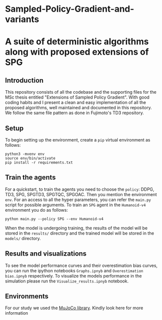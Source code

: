 # Sampled-Policy-Gradient-and-variants
 
# A suite of deterministic algorithms along with proposed extensions of SPG

## Introduction

This repository consists of all the codebase and the supporting files for the MSc thesis entitled "Extensions of Sampled Policy Gradient".
With good coding habits and I present a clean and easy implementation of all the proposed algorithms, well maintained and documented in this repository. We follow the same file pattern as done in Fujimoto's TD3 repository.

## Setup
To begin setting up the environment, create a `pip` virtual environment as follows:
```
python3 -mvenv env
source env/bin/activate
pip install -r requirements.txt
```

## Train the agents

For a quickstart, to train the agents you need to choose the `policy`: DDPG, TD3, SPG, SPGTD3, SPGTQC, SPGOAC. Then you mention the environment `env`. For an access to all the hyper parameters, you can refer the `main.py` script for possible arguments. To train an `SPG` agent in the `Humanoid-v4` environment you do as follows:
```
python main.py --policy SPG --env Humanoid-v4 
```

When the model is undergoing training, the results of the model will be stored in the `results/` directory and the trained model will be stored in the `models/` directory. 

## Results and visualizations

To see the model performance curves and their overestimation bias curves, you can run the ipython notebooks `Graphs.ipnyb` and `Overestimation bias.ipnyb` respectively. To visualize the models performance in the simulation please run the `Visualize_results.ipnyb` notebook. 

## Environments
For our study we used the [MuJoCo library]([https://pages.github.com/](https://github.com/openai/mujoco-py)). Kindly look here for more information
